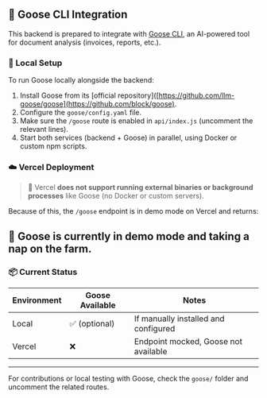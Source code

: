 ## 🐥 Goose CLI Integration

This backend is prepared to integrate with [Goose CLI](https://github.com/llm-goose/goose), an AI-powered tool for document analysis (invoices, reports, etc.).

### 🔧 Local Setup

To run Goose locally alongside the backend:

1. Install Goose from its [official repository]([https://github.com/llm-goose/goose](https://github.com/block/goose).
2. Configure the `goose/config.yaml` file.
3. Make sure the `/goose` route is enabled in `api/index.js` (uncomment the relevant lines).
4. Start both services (backend + Goose) in parallel, using Docker or custom npm scripts.

### ☁️ Vercel Deployment

> 🛑 Vercel **does not support running external binaries or background processes** like Goose (no Docker or custom servers).

Because of this, the `/goose` endpoint is in demo mode on Vercel and returns:


## 🐥 Goose is currently in demo mode and taking a nap on the farm.


### 📦 Current Status

| Environment | Goose Available | Notes                                 |
|-------------|------------------|----------------------------------------|
| Local       | ✅ (optional)     | If manually installed and configured   |
| Vercel      | ❌                | Endpoint mocked, Goose not available   |

---

For contributions or local testing with Goose, check the `goose/` folder and uncomment the related routes.
